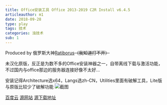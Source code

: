 ```yaml
---
title: Office安装工具 Office 2013-2019 C2R Install v6.4.5
articleauthor: m1
date: 2018-09-28
type: play
tags: 技术
categories: 浊技术
sub: 1
---
```

Produced by 俄罗斯大神[Ratiborus](https://twitter.com/ratiborus58)~~（我知道打不开）~~


未汉化原版，反正是为数不多的Office安装神器之一，自带离线下载与激活功能，不过国内与office那边的服务器连接好像不太好...


安装记得Architecture选x64，Langs选zh-CN，Utilities里面有破解工具，Lite版与原版比较少了破解功能
![截图](01.png)


[百度云](http://pan.baidu.com/s/1dFkYNGP)
[源网站](http://forum.ru-board.com/topic.cgi?forum=35&bm=1&topic=81283&start=0)
[源下载地址](https://www.solidfiles.com/folder/bd7165a0d4/)